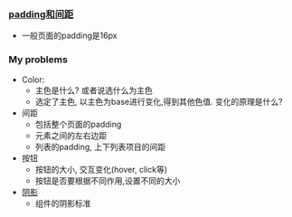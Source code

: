 ### [padding和间距](https://www.mdui.org/design/layout/metrics-keylines.html#metrics-keylines-keylines-spacing)
  - 一般页面的padding是16px



### My problems
  - Color: 
    - 主色是什么? 或者说选什么为主色
    - 选定了主色, 以主色为base进行变化,得到其他色值. 变化的原理是什么?
  - 间距
    - 包括整个页面的padding 
    - 元素之间的左右边距
    - 列表的padding, 上下列表项目的间距
  - 按钮
    - 按钮的大小, 交互变化(hover, click等)
    - 按钮是否要根据不同作用,设置不同的大小
  - [阴影](https://www.mdui.org/design/material-design/elevation-shadows.html#elevation-shadows-shadows)
    - 组件的阴影标准
